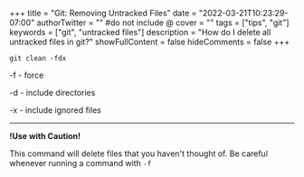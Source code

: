 +++
title = "Git: Removing Untracked Files"
date = "2022-03-21T10:23:29-07:00"
authorTwitter = "" #do not include @
cover = ""
tags = ["tips", "git"]
keywords = ["git", "untracked files"]
description = "How do I delete all untracked files in git?"
showFullContent = false
hideComments = false
+++

```
git clean -fdx
```

-f - force

-d - include directories

-x - include ignored files

---


**!Use with Caution!**

This command will delete files that you haven't thought of. Be careful whenever
running a command with `-f`
